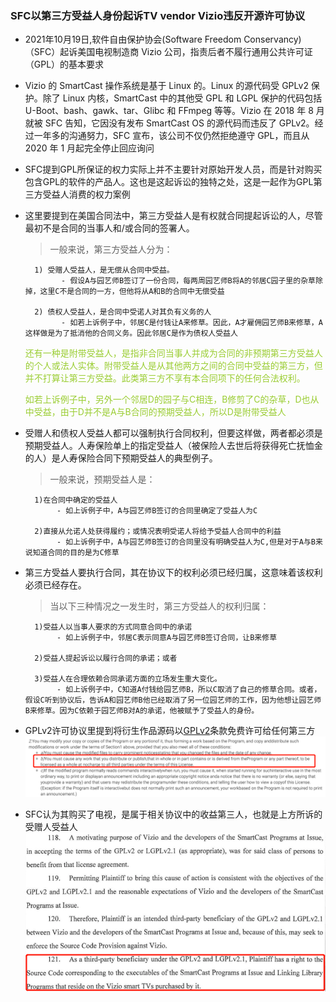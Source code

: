 ### SFC以第三方受益人身份起诉TV vendor Vizio违反开源许可协议

- 2021年10月19日,软件自由保护协会(Software Freedom Conservancy)（SFC）起诉美国电视制造商 Vizio 公司，指责后者不履行通用公共许可证（GPL）的基本要求


- Vizio 的 SmartCast 操作系统是基于 Linux 的。Linux 的源代码受 GPLv2 保护。除了 Linux 内核，SmartCast 中的其他受 GPL 和 LGPL 保护的代码包括 U-Boot、bash、gawk、tar、Glibc 和 FFmpeg 等等。Vizio 在 2018 年 8 月就被 SFC 告知，它因没有发布 SmartCast OS 的源代码而违反了 GPLv2。经过一年多的沟通努力，SFC 宣布，该公司不仅仍然拒绝遵守 GPL，而且从 2020 年 1 月起完全停止回应询问  


- SFC提到GPL所保证的权力实际上并不主要针对原始开发人员，而是针对购买包含GPL的软件的产品人。这也是这起诉讼的独特之处，这是一起作为GPL第三方受益人消费的权力案例


- 这里要提到在美国合同法中，第三方受益人是有权就合同提起诉讼的人，尽管最初不是合同的当事人和/或合同的签署人。

  >一般来说，第三方受益人分为：
    
        1) 受赠人受益人，是无偿从合同中受益。
              - 假设A与园艺师B签订了一份合同，每两周园艺师B将A的邻居C园子里的杂草除掉，这里C不是合同的一方，但他将从A和B的合同中无偿受益
        
        2) 债权人受益人，是合同中受诺人对其负有义务的人
              - 如若上诉例子中，邻居C是付钱让A来修草。因此，A才雇佣园艺师B来修草，A这样做是为了抵消他的合同义务。因此邻居C是作为债权人受益人
            
  <font color=#9ACD32>还有一种是附带受益人，是指非合同当事人并成为合同的非预期第三方受益人的个人或法人实体。附带受益人是从其他两方之间的合同中受益的第三方，但并不打算让第三方受益。此类第三方不享有本合同项下的任何合法权利。</font>
  
  <font color=#9ACD32>如若上诉例子中，另外一个邻居D的园子与C相连，B修剪了C的杂草，D也从中受益，由于D并不是A与B合同的预期受益人，所以D是附带受益人</font>

- 受赠人和债权人受益人都可以强制执行合同权利，但要这样做，两者都必须是预期受益人。人寿保险单上的指定受益人（被保险人去世后将获得死亡抚恤金的人）是人寿保险合同下预期受益人的典型例子。
  
  >一般来说，预期受益人是： 

        1)在合同中确定的受益人
             - 如上诉例子中，A与园艺师B签订的合同里确定了受益人为C
        
        2)直接从允诺人处获得履约；或情况表明受诺人将给予受益人合同中的利益
             - 如上诉例子中，A与园艺师B签订的合同里没有明确受益人为C,但是对于A与B来说知道合同的目的是为C修草

- 第三方受益人要执行合同，其在协议下的权利必须已经归属，这意味着该权利必须已经存在。
  >当以下三种情况之一发生时，第三方受益人的权利归属：

        1)受益人以当事人要求的方式同意合同中的承诺
             - 如上诉例子中，邻居C表示同意A与园艺师B签订合同，让B来修草
  
        2)受益人提起诉讼以履行合同的承诺；或者
        
        3)受益人在合理依赖合同承诺方面的立场发生重大变化。
             - 如上诉例子中，C知道A付钱给园艺师B，所以C取消了自己的修草合同。或者，假设C听到协议后，告诉A和园艺师B他已经取消了另一位园艺师的工作，因为他想让园艺师B来修草。因为C依赖于园艺师B对A的承诺，他被赋予了受益人的身份。


- GPLv2许可协议里提到将衍生作品源码以[GPLv2][1]条款免费许可给任何第三方
  ![Image](img/sfcvsvizio.png)
  

- SFC认为其购买了电视，是属于相关协议中的收益第三人，也就是上方所诉的受赠人受益人
  ![Image](img/sfcvsvizio2.png)
    

[1]:https://compliance.openeuler.org/license/680